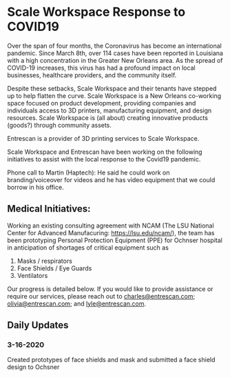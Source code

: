 # Scale Workspace Response to COVID19
Over the span of four months, the Coronavirus has become an international pandemic. Since March 8th, over 114 cases have been reported in Louisiana with a high concentration in the Greater New Orleans area. As the spread of COVID-19 increases, this virus has had a profound impact on local businesses, healthcare providers, and the community itself.

Despite these setbacks, Scale Workspace and their tenants have stepped up to help flatten the curve. Scale Workspace is a New Orleans co-working space focused on product development, providing companies and individuals access to 3D printers, manufacturing equipment, and design resources. Scale Workspace is (all about) creating innovative products (goods?) through community assets.

Entrescan is a provider of 3D printing services to Scale Workspace.

Scale Workspace and Entrescan have been working on the following initiatives to assist with the local response to the Covid19 pandemic.

Phone call to Martin (Haptech): He said he could work on branding/voiceover for videos and he has video equipment that we could borrow in his office.

## Medical Initiatives:
Working an existing consulting agreement with NCAM (The LSU National Center for Advanced Manufacuring: https://lsu.edu/ncam/), the team has been prototyping Personal Protection Equipment (PPE) for Ochnser hospital in anticipation of shortages of critical equipment such as   

1) Masks / respirators
2) Face Shields / Eye Guards
3) Ventilators

Our progress is detailed below. If you would like to provide assistance or require our services, please reach out to charles@entrescan.com; olivia@entrescan.com; and lyle@entrescan.com.
 

## Daily Updates
### 3-16-2020 
Created prototypes of face shields and mask and submitted a face shield design to Ochsner

